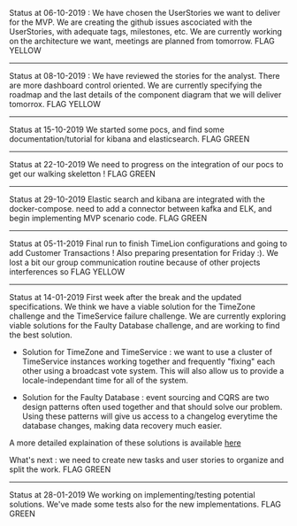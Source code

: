 Status at 06-10-2019 : We have chosen the UserStories we want to deliver for the MVP. We are creating the github issues ascociated with the UserStories, with adequate tags, milestones, etc. We are currently working on the architecture we want, meetings are planned from tomorrow. FLAG YELLOW

---

Status at 08-10-2019 : We have reviewed the stories for the analyst. There are more dashboard control oriented. We are currently specifying the roadmap and the last details of the component diagram that we will deliver tomorrox. FLAG YELLOW

---

Status at 15-10-2019 We started some pocs, and find some documentation/tutorial for kibana and elasticsearch. FLAG GREEN

---

Status at 22-10-2019 We need to progress on the integration of our pocs to get our walking skeletton ! FLAG GREEN

---

Status at 29-10-2019 Elastic search and kibana are integrated with the docker-compose. need to add a connector between kafka and ELK, and begin implementing MVP scenario code. FLAG GREEN

---

Status at 05-11-2019 Final run to finish TimeLion configurations and going to add Customer Transactions ! Also preparing presentation for Friday :). We lost a bit our group communication routine because of other projects interferences so FLAG YELLOW

---

Status at 14-01-2019 First week after the break and the updated specifications. We think we have a viable solution for the TimeZone challenge and the TimeService failure challenge. We are currently exploring viable solutions for the Faulty Database challenge, and are working to find the best solution.

- Solution for TimeZone and TimeService : we want to use a cluster of TimeService instances working together and frequently "fixing" each other using a broadcast vote system. This will also allow us to provide a locale-independant time for all of the system.

- Solution for the Faulty Database : event sourcing and CQRS are two design patterns often used together and that should solve our problem. Using these patterns will give us access to a changelog everytime the database changes, making data recovery much easier.

A more detailed explaination of these solutions is available [here](https://github.com/Corentin-Luc-Artaud/credirama/blob/master/deliverables/architecture.pdf)

What's next : we need to create new tasks and user stories to organize and split the work. FLAG GREEN

---

Status at 28-01-2019
We working on implementing/testing potential solutions. We've made some tests also for the new implementations.
FLAG GREEN
